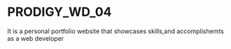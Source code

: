 # PRODIGY_WD_04
It is a personal portfolio website that showcases skills,and accomplishemts as a web developer
